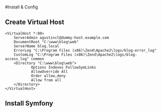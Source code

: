 #Install & Config

## Create Virtual Host

	<VirtualHost *:80>
	    ServerAdmin agustincl@dummy-host.example.com
	    DocumentRoot "C:\www\blog\web"
	    ServerName blog.local
	    ErrorLog "C:\Program Files (x86)\Zend\Apache2\logs/blog-error_log"
	    CustomLog "C:\Program Files (x86)\Zend\Apache2\logs/blog-access_log" common
		<Directory "C:\www\blog\web">    
	    		Options Indexes FollowSymLinks    
	    		AllowOverride All
	    		Order allow,deny
	    		Allow from all
		</Directory>
	</VirtualHost>
	
## Install Symfony

